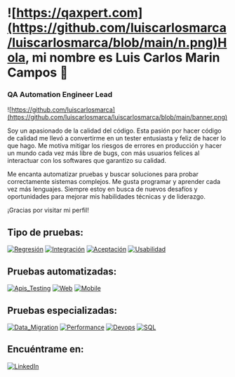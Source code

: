 # ![https://qaxpert.com](https://github.com/luiscarlosmarca/luiscarlosmarca/blob/main/n.png)Hola, mi nombre es Luis Carlos Marin Campos 👋
### QA Automation Engineer Lead 

![https://github.com/luiscarlosmarca](https://github.com/luiscarlosmarca/luiscarlosmarca/blob/main/banner.png)

Soy un apasionado de la calidad del código. Esta pasión por hacer código de calidad me llevó a convertirme en un tester entusiasta y feliz de hacer lo que hago. Me motiva mitigar los riesgos de errores en producción y hacer un mundo cada vez más libre de bugs, con más usuarios felices al interactuar con los softwares que garantizo su calidad.

Me encanta automatizar pruebas y buscar soluciones para probar correctamente sistemas complejos. Me gusta programar y aprender cada vez más lenguajes. Siempre estoy en busca de nuevos desafíos y oportunidades para mejorar mis habilidades técnicas y de liderazgo.

¡Gracias por visitar mi perfil!

## Tipo de pruebas:
[![Regresión](https://img.shields.io/badge/Regresión-999999?style=for-the-badge&logo=bugzilla&logoColor=white&labelColor=101010)]()
[![Integración](https://img.shields.io/badge/Integración-FA7343?style=for-the-badge&logo=bug&logoColor=white&labelColor=101010)]()
[![Aceptación](https://img.shields.io/badge/Aceptación-1575F9?style=for-the-badge&logo=bug&logoColor=white&labelColor=101010)]()
[![Usabilidad](https://img.shields.io/badge/Usabilidad-7575F9?style=for-the-badge&logo=ninja&logoColor=white&labelColor=101010)]()

## Pruebas automatizadas:
[![Apis_Testing](https://img.shields.io/badge/Api_Testing-yellow?style=for-the-badge&logo=cucumber&logoColor=white&labelColor=101010)]()
[![Web](https://img.shields.io/badge/Web-007396?style=for-the-badge&logo=selenium&logoColor=white&labelColor=101010)]()
[![Mobile](https://img.shields.io/badge/Mobile-F7DF1E?style=for-the-badge&logo=mobil&logoColor=white&labelColor=101010)]()


## Pruebas especializadas:
[![Data_Migration](https://img.shields.io/badge/Data_Migration-FFCA28?style=for-the-badge&logo=data&logoColor=white&labelColor=101010)]()
[![Performance](https://img.shields.io/badge/Performance-339933?style=for-the-badge&logo=jmeter&logoColor=white&labelColor=101010)]()
[![Devops](https://img.shields.io/badge/Devops-47A248?style=for-the-badge&logo=jenkins&logoColor=white&labelColor=101010)]()
[![SQL](https://img.shields.io/badge/SQL-4479A1?style=for-the-badge&logo=mysql&logoColor=white&labelColor=101010)]()


## Encuéntrame en:

[![LinkedIn](https://img.shields.io/badge/LinkedIn-Luis_Carlos_Marin-0077B5?style=for-the-badge&logo=linkedin&logoColor=white&labelColor=101010)](https://www.linkedin.com/in/luis-carlos-marin-campos)
